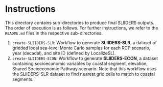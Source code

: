 # Instructions

This directory contains sub-directories to produce final SLIIDERS outputs. The order of execution is as follows. For further instructions, we refer to the `README.md` files in the respective sub-directories.

1. `create-SLIIDERS-SLR`: Workflow to generate **SLIIDERS-SLR**, a dataset of gridded local sea-level Monte Carlo samples for each RCP scenario, year (decadal), and site ID (defined by LocalizeSL).
2. `create-SLIIDERS-ECON`: Workflow to generate **SLIIDERS-ECON**, a dataset containing socioeconomic variables by coastal segment, elevation, Shared Socioeconomic Pathway scenario. Note that this workflow uses the SLIIDERS-SLR dataset to find nearest grid cells to match to coastal segments.
